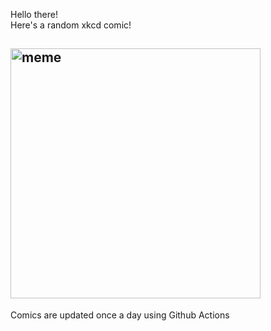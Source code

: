 Hello there! <br>Here's a random xkcd comic!<br>
## <img src="https://imgs.xkcd.com/comics/ancient_stars.png" alt="meme" width="400"/><br>
Comics are updated once a day using Github Actions
